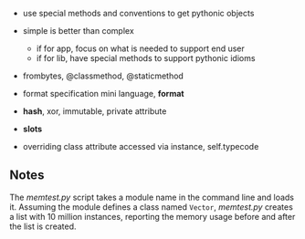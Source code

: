 - use special methods and conventions to get pythonic objects
- simple is better than complex

    - if for app, focus on what is needed to support end user
    - if for lib, have special methods to support pythonic idioms

- frombytes, @classmethod, @staticmethod
- format specification mini language, __format__
- __hash__, xor, immutable, private attribute
- __slots__
- overriding class attribute accessed via instance, self.typecode

Notes
----------

The _memtest.py_ script takes a module name in the command line and loads it.
Assuming the module defines a class named `Vector`, _memtest.py_ creates a list with 10 million instances, reporting the memory usage before and after the list is created.
